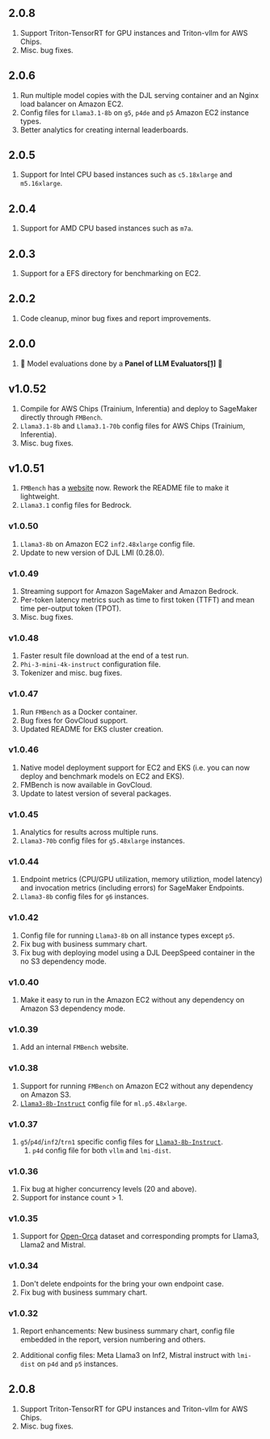 ## 2.0.8

1. Support Triton-TensorRT for GPU instances and Triton-vllm for AWS Chips.
1. Misc. bug fixes.

## 2.0.6

1. Run multiple model copies with the DJL serving container and an Nginx load balancer on Amazon EC2.
1. Config files for `Llama3.1-8b` on `g5`, `p4de` and `p5` Amazon EC2 instance types.
1. Better analytics for creating internal leaderboards.

## 2.0.5

1. Support for Intel CPU based instances such as `c5.18xlarge` and `m5.16xlarge`.

## 2.0.4

1. Support for AMD CPU based instances such as `m7a`.

## 2.0.3

1. Support for a EFS directory for benchmarking on EC2.

## 2.0.2

1. Code cleanup, minor bug fixes and report improvements.

## 2.0.0

1. 🚨 Model evaluations done by a **Panel of LLM Evaluators[[1]](#1)** 🚨

## v1.0.52

1. Compile for AWS Chips (Trainium, Inferentia) and deploy to SageMaker directly through `FMBench`.
1. `Llama3.1-8b` and `Llama3.1-70b` config files for AWS Chips (Trainium, Inferentia).
1. Misc. bug fixes.

## v1.0.51

1. `FMBench` has a [website](https://aws-samples.github.io/foundation-model-benchmarking-tool/index.html) now. Rework the README file to make it lightweight.
1. `Llama3.1` config files for Bedrock.

### v1.0.50
1. `Llama3-8b` on Amazon EC2 `inf2.48xlarge` config file.
1. Update to new version of DJL LMI (0.28.0).

### v1.0.49
1. Streaming support for Amazon SageMaker and Amazon Bedrock.
1. Per-token latency metrics such as time to first token (TTFT) and mean time per-output token (TPOT).
1. Misc. bug fixes.

### v1.0.48
1. Faster result file download at the end of a test run.
1. `Phi-3-mini-4k-instruct` configuration file.
1. Tokenizer and misc. bug fixes.

### v1.0.47
1. Run `FMBench` as a Docker container.
1. Bug fixes for GovCloud support.
1. Updated README for EKS cluster creation.

### v1.0.46
1. Native model deployment support for EC2 and EKS (i.e. you can now deploy and benchmark models on EC2 and EKS).
1. FMBench is now available in GovCloud.
1. Update to latest version of several packages.

### v1.0.45
1. Analytics for results across multiple runs.
1. `Llama3-70b` config files for `g5.48xlarge` instances.

### v1.0.44
1. Endpoint metrics (CPU/GPU utilization, memory utiliztion, model latency) and invocation metrics (including errors) for SageMaker Endpoints.
1. `Llama3-8b` config files for `g6` instances.

### v1.0.42
1. Config file for running `Llama3-8b` on all instance types except `p5`.
1. Fix bug with business summary chart.
1. Fix bug with deploying model using a DJL DeepSpeed container in the no S3 dependency mode.

### v1.0.40
1. Make it easy to run in the Amazon EC2 without any dependency on Amazon S3 dependency mode.

### v1.0.39
1. Add an internal `FMBench` website.

### v1.0.38
1. Support for running `FMBench` on Amazon EC2 without any dependency on Amazon S3.
1. [`Llama3-8b-Instruct`](https://huggingface.co/meta-llama/Meta-Llama-3-8B-Instruct) config file for `ml.p5.48xlarge`.

### v1.0.37
1. `g5`/`p4d`/`inf2`/`trn1` specific config files for [`Llama3-8b-Instruct`](https://huggingface.co/meta-llama/Meta-Llama-3-8B-Instruct).
    1. `p4d` config file for both `vllm` and `lmi-dist`.

### v1.0.36
1. Fix bug at higher concurrency levels (20 and above).
1. Support for instance count > 1.


### v1.0.35

1. Support for [Open-Orca](https://huggingface.co/datasets/Open-Orca/OpenOrca) dataset and corresponding prompts for Llama3, Llama2 and Mistral.

### v1.0.34
1. Don't delete endpoints for the bring your own endpoint case.
1. Fix bug with business summary chart.

### v1.0.32

1. Report enhancements: New business summary chart, config file embedded in the report, version numbering and others.

1. Additional config files: Meta Llama3 on Inf2, Mistral instruct with `lmi-dist` on `p4d` and `p5` instances.

## 2.0.8

1. Support Triton-TensorRT for GPU instances and Triton-vllm for AWS Chips.
1. Misc. bug fixes.
